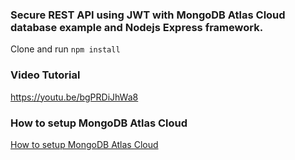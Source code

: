 
### Secure REST API using JWT with MongoDB Atlas Cloud database example and Nodejs Express framework.

Clone and run `npm install`


### Video Tutorial
https://youtu.be/bgPRDiJhWa8

### How to setup MongoDB Atlas Cloud 
[How to setup MongoDB Atlas Cloud](https://sunilk.work/build-nodejs-mvp-using-free-mongodb-atlas-cluster-for-aws-google-cloud-platform-and-microsoft-azure/)
